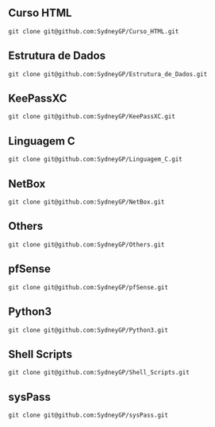 ## Curso HTML
```
git clone git@github.com:SydneyGP/Curso_HTML.git
```

## Estrutura de Dados
```
git clone git@github.com:SydneyGP/Estrutura_de_Dados.git
```

## KeePassXC
```
git clone git@github.com:SydneyGP/KeePassXC.git
```

## Linguagem C
```
git clone git@github.com:SydneyGP/Linguagem_C.git
```

## NetBox
```
git clone git@github.com:SydneyGP/NetBox.git
```

## Others
```
git clone git@github.com:SydneyGP/Others.git
```

## pfSense
```
git clone git@github.com:SydneyGP/pfSense.git
```

## Python3
```
git clone git@github.com:SydneyGP/Python3.git
```

## Shell Scripts
```
git clone git@github.com:SydneyGP/Shell_Scripts.git
```

## sysPass
```
git clone git@github.com:SydneyGP/sysPass.git
```

